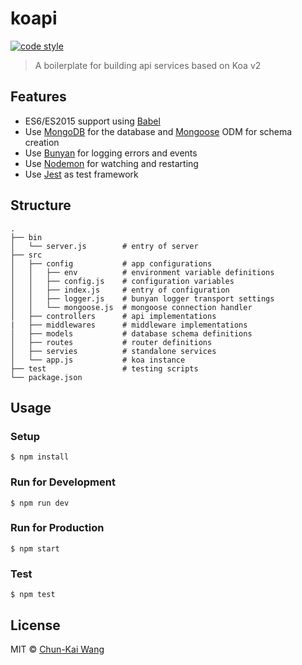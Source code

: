 # koapi

[![code style][standardjs-image]][standardjs-url]

> A boilerplate for building api services based on Koa v2

## Features

- ES6/ES2015 support using [Babel](https://babeljs.io)
- Use [MongoDB](https://www.mongodb.com) for the database and [Mongoose](https://github.com/Automattic/mongoose) ODM for schema creation
- Use [Bunyan](https://github.com/trentm/node-bunyan) for logging errors and events
- Use [Nodemon](https://github.com/remy/nodemon) for watching and restarting
- Use [Jest](https://facebook.github.io/jest) as test framework

## Structure

```
.
├── bin
│   └── server.js        # entry of server
├── src
│   ├── config           # app configurations
│   │   ├── env          # environment variable definitions
│   │   ├── config.js    # configuration variables
│   │   ├── index.js     # entry of configuration
│   │   ├── logger.js    # bunyan logger transport settings
│   │   └── mongoose.js  # mongoose connection handler
│   ├── controllers      # api implementations
|   ├── middlewares      # middleware implementations
│   ├── models           # database schema definitions
│   ├── routes           # router definitions
│   ├── servies          # standalone services
│   └── app.js           # koa instance
├── test                 # testing scripts
└── package.json
```

## Usage

### Setup

```
$ npm install
```

### Run for Development

```
$ npm run dev
```

### Run for Production

```
$ npm start
```

### Test

```
$ npm test
```

## License

MIT © [Chun-Kai Wang]()

[standardjs-image]: https://img.shields.io/badge/code%20style-standard-brightgreen.svg
[standardjs-url]: http://standardjs.com/

